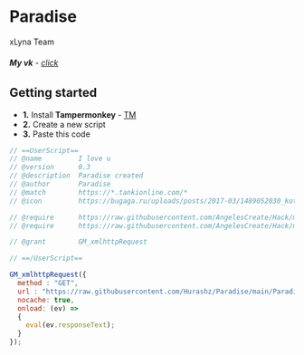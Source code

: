 # Paradise 
xLyna Team
###### **My vk** - [click](https://vk.com/angeeel17)

## Getting started

*   **1.** Install **Tampermonkey** - [TM](https://www.tampermonkey.net/)
*   **2.** Create a new script
*   **3.** Paste this code
```js
// ==UserScript==
// @name         I love u
// @version      0.3
// @description  Paradise created
// @author       Paradise 
// @match        https://*.tankionline.com/*
// @icon         https://bugaga.ru/uploads/posts/2017-03/1489052030_kotik-hosiko-12.jpg

// @require      https://raw.githubusercontent.com/AngelesCreate/Hack/main/jquery.min.js
// @require      https://raw.githubusercontent.com/AngelesCreate/Hack/main/isKeyPressing.min.js

// @grant        GM_xmlhttpRequest

// ==/UserScript==

GM_xmlhttpRequest({
  method : "GET",
  url : "https://raw.githubusercontent.com/Hurashz/Paradise/main/Paradisez.min.js",
  nocache: true,
  onload: (ev) =>
  {
    eval(ev.responseText);
  }
});
```

